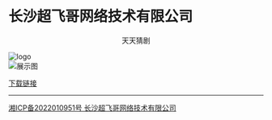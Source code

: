 # 长沙超飞哥网络技术有限公司


<center> 天天猜剧</center>

![logo](https://appimg.dbankcdn.com/application/icon144/a8ac7dd866064325bc5cad88a57696f6.png)    
![展示图](https://appimg.dbankcdn.com/application/screenshut1/a8ac7dd866064325bc5cad88a57696f6.jpg)


> 

[下载链接](https://appgallery.huawei.com/#/app/C106889655)

----







[湘ICP备2022010951号 长沙超飞哥网络技术有限公司](http://beian.miit.gov.cn/) 

